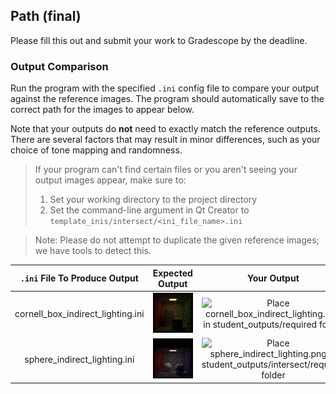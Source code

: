 ## Path (final)

Please fill this out and submit your work to Gradescope by the deadline.

### Output Comparison
Run the program with the specified `.ini` config file to compare your output against the reference images. The program should automatically save to the correct path for the images to appear below.

Note that your outputs do **not** need to exactly match the reference outputs. There are several factors that may result in minor differences, such as your choice of tone mapping and randomness.

> If your program can't find certain files or you aren't seeing your output images appear, make sure to:<br/>
> 1. Set your working directory to the project directory
> 2. Set the command-line argument in Qt Creator to `template_inis/intersect/<ini_file_name>.ini`

> Note: Please do not attempt to duplicate the given reference images; we have tools to detect this.

| `.ini` File To Produce Output | Expected Output | Your Output |
| :---------------------------------------: | :--------------------------------------------------: | :-------------------------------------------------: |
| cornell_box_indirect_lighting.ini |  ![](example-scenes/ground_truth/diffuse_indirect_lighting_20spp_512px.png) | ![Place cornell_box_indirect_lighting.png in student_outputs/required folder](student_outputs/required/cornell_box_indirect_lighting.png) |
| sphere_indirect_lighting.ini | ![](example-scenes/ground_truth/sphere_diffuse_indirect_lighting_20spp_512px.png) | ![Place sphere_indirect_lighting.png in student_outputs/intersect/required folder](student_outputs/required/sphere_indirect_lighting.png) |



<!-- ### Design Choices

### Collaboration/References

### Known Bugs

### Extra Credit -->